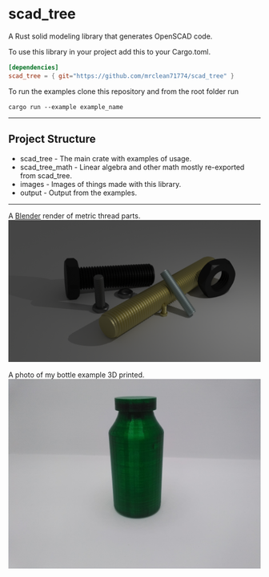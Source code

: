 # scad_tree

A Rust solid modeling library that generates OpenSCAD code.

To use this library in your project add this to your Cargo.toml.

```toml
[dependencies]
scad_tree = { git="https://github.com/mrclean71774/scad_tree" }
```

To run the examples clone this repository and from the root folder run

```text
cargo run --example example_name
```

---

## Project Structure

* scad_tree - The main crate with examples of usage.
* scad_tree_math - Linear algebra and other math mostly re-exported from scad_tree.
* images - Images of things made with this library.
* output - Output from the examples.

---

A [Blender](blender.org) render of metric thread parts.
![metric_thread.png](https://github.com/mrclean71774/scad_tree/blob/main/images/metric_thread.png)

A photo of my bottle example 3D printed.
![bottle_make.jpg](https://github.com/mrclean71774/scad_tree/blob/main/images/bottle_make.jpg)
